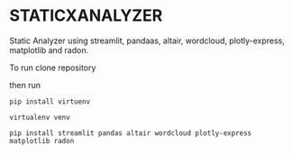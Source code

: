 # STATICXANALYZER

Static Analyzer using streamlit, pandaas, altair, wordcloud, plotly-express, matplotlib and radon.

To run clone repository

then run

`pip install virtuenv`

`virtualenv venv`

`pip install streamlit pandas altair wordcloud plotly-express matplotlib radon`
